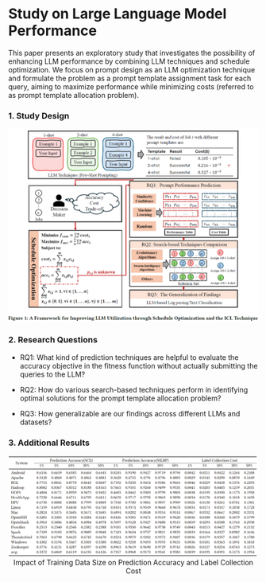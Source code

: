 # Study on Large Language Model Performance

This paper presents an exploratory study that investigates the possibility of enhancing LLM performance by combining LLM techniques and schedule optimization. We focus on prompt design as an LLM optimization technique and formulate the problem as a prompt template assignment task for each query, aiming to maximize performance while minimizing costs (referred to as prompt template allocation problem).

### 1. Study Design

<p align="center"><img src="figs/framework.png" width="800"><br></p>


### 2. Research Questions
 - RQ1: What kind of prediction techniques are helpful to evaluate the accuracy objective in the fitness function without actually submitting the queries to the LLM?

 - RQ2: How do various search-based techniques perform in identifying optimal solutions for the prompt template allocation problem?

 - RQ3: How generalizable are our findings across different LLMs and datasets?

### 3. Additional Results

<p align="center"><img src="figs/training_size.png" width="800"><br>Impact of Training Data Size on Prediction Accuracy and Label Collection Cost</p>

